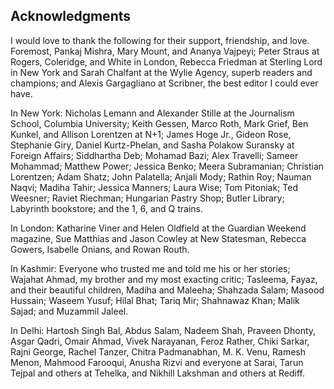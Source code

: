 ## Acknowledgments

I would love to thank the following for their support, friendship, and
love. Foremost, Pankaj Mishra, Mary Mount, and Ananya Vajpeyi;
Peter Straus at Rogers, Coleridge, and White in London, Rebecca
Friedman at Sterling Lord in New York and Sarah Chalfant at the Wylie
Agency, superb readers and champions; and Alexis Gargagliano at Scribner,
the best editor I could ever have.

In New York: Nicholas Lemann and Alexander Stille at the Journalism
School, Columbia University; Keith Gessen, Marco Roth, Mark Grief, Ben
Kunkel, and Allison Lorentzen at N+1; James Hoge Jr., Gideon Rose, Stephanie
Giry, Daniel Kurtz-Phelan, and Sasha Polakow Suransky at Foreign Affairs;
Siddhartha Deb; Mohamad Bazi; Alex Travelli; Sameer Mohammad; Matthew
Power; Jessica Benko; Meera Subramanian; Christian Lorentzen; Adam Shatz;
John Palatella; Anjali Mody; Rathin Roy; Nauman Naqvi; Madiha Tahir; Jessica
Manners; Laura Wise; Tom Pitoniak; Ted Weesner; Raviet Riechman; Hungarian
Pastry Shop; Butler Library; Labyrinth bookstore; and the 1, 6, and Q trains.

In London: Katharine Viner and Helen Oldfield at the Guardian Weekend
magazine, Sue Matthias and Jason Cowley at New Statesman, Rebecca Gowers,
Isabelle Onians, and Rowan Routh.

In Kashmir: Everyone who trusted me and told me his or her stories;
Wajahat Ahmad, my brother and my most exacting critic; Tasleema,
Fayaz, and their beautiful children, Madiha and Maleeha; Shahzada Salam;
Masood Hussain; Waseem Yusuf; Hilal Bhat; Tariq Mir; Shahnawaz Khan;
Malik Sajad; and Muzammil Jaleel.

In Delhi: Hartosh Singh Bal, Abdus Salam, Nadeem Shah, Praveen Dhonty,
Asgar Qadri, Omair Ahmad, Vivek Narayanan, Feroz Rather, Chiki Sarkar,
Rajni George, Rachel Tanzer, Chitra Padmanabhan, M. K. Venu, Ramesh
Menon, Mahmood Farooqui, Anusha Rizvi and everyone at Sarai, Tarun Tejpal
and others at Tehelka, and Nikhill Lakshman and others at Rediff.
